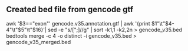 ## Created bed file from gencode gtf
awk '$3=="exon"' gencode.v35.annotation.gtf | awk '{print $1"\t"$4-4"\t"$5"\t"$16}'| sed -e "s/[\";]//g" | sort -k1,1 -k2,2n > gencode_v35.bed
bedtools merge -c 4 -o distinct -i gencode_v35.bed > gencode_v35_merged.bed
